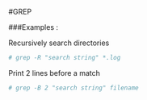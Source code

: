 #GREP

###Examples :

Recursively search directories

```bash
# grep -R "search string" *.log
```

Print 2 lines before a match 

```bash
# grep -B 2 "search string" filename
```
